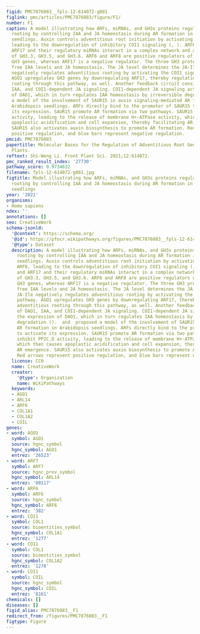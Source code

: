 ```yaml
---
figid: PMC7876083__fpls-12-614072-g001
figlink: pmc/articles/PMC7876083/figure/F1/
number: F1
caption: A model illustrating how ARFs, miRNAs, and GH3s proteins regulate adventitious
  rooting by controlling IAA and JA homeostasis during AR formation in Arabidopsis
  seedlings. Auxin controls adventitious root initiation by activating ARF6 and ARF8,
  leading to the downregulation of inhibitory COI1 signaling (, ). ARF6, ARF8, and
  ARF17 and their regulatory miRNAs interact in a complex network and act upstream
  of GH3.3, GH3.5, and GH3.6. ARF6 and ARF8 are positive regulators of these three
  GH3 genes, whereas ARF17 is a negative regulator. The three GH3 proteins control
  free IAA levels and JA homeostasis. The JA level determines the JA-Ile level. JA-Ile
  negatively regulates adventitious rooting by activating the COI1 signaling pathway.
  AGO1 upregulates GH3 genes by downregulating ARF17, thereby regulating adventitious
  rooting through this pathway, as well. Another feedback circuit consist of DAO1,
  IAA, and COI1-dependent JA signaling. COI1-dependent JA signaling actives the expression
  of DAO1, which in turn regulates IAA homeostasis by irreversible degradation ().  and  proposed
  a model of the involvement of SAUR15 in auxin signaling-mediated AR formation in
  Arabidopsis seedlings. ARFs directly bind to the promoter of SAUR15 to activate
  its expression. SAUR15 promote AR formation via two pathways. SAUR15 inhibit PP2C.D
  activity, leading to the release of membrane H+-ATPase activity, which then causes
  apoplastic acidification and cell expansion, thereby facilitating AR emergence.
  SAUR15 also activates auxin biosynthesis to promote AR formation. Red arrows represent
  positive regulation, and blue bars represent negative regulation.
pmcid: PMC7876083
papertitle: Molecular Bases for the Regulation of Adventitious Root Generation in
  Plants.
reftext: Shi-Weng Li. Front Plant Sci. 2021;12:614072.
pmc_ranked_result_index: '27730'
pathway_score: 0.9734632
filename: fpls-12-614072-g001.jpg
figtitle: Model illustrating how ARFs, miRNAs, and GH3s proteins regulate adventitious
  rooting by controlling IAA and JA homeostasis during AR formation in Arabidopsis
  seedlings
year: '2021'
organisms:
- Homo sapiens
ndex: ''
annotations: []
seo: CreativeWork
schema-jsonld:
  '@context': https://schema.org/
  '@id': https://pfocr.wikipathways.org/figures/PMC7876083__fpls-12-614072-g001.html
  '@type': Dataset
  description: A model illustrating how ARFs, miRNAs, and GH3s proteins regulate adventitious
    rooting by controlling IAA and JA homeostasis during AR formation in Arabidopsis
    seedlings. Auxin controls adventitious root initiation by activating ARF6 and
    ARF8, leading to the downregulation of inhibitory COI1 signaling (, ). ARF6, ARF8,
    and ARF17 and their regulatory miRNAs interact in a complex network and act upstream
    of GH3.3, GH3.5, and GH3.6. ARF6 and ARF8 are positive regulators of these three
    GH3 genes, whereas ARF17 is a negative regulator. The three GH3 proteins control
    free IAA levels and JA homeostasis. The JA level determines the JA-Ile level.
    JA-Ile negatively regulates adventitious rooting by activating the COI1 signaling
    pathway. AGO1 upregulates GH3 genes by downregulating ARF17, thereby regulating
    adventitious rooting through this pathway, as well. Another feedback circuit consist
    of DAO1, IAA, and COI1-dependent JA signaling. COI1-dependent JA signaling actives
    the expression of DAO1, which in turn regulates IAA homeostasis by irreversible
    degradation ().  and  proposed a model of the involvement of SAUR15 in auxin signaling-mediated
    AR formation in Arabidopsis seedlings. ARFs directly bind to the promoter of SAUR15
    to activate its expression. SAUR15 promote AR formation via two pathways. SAUR15
    inhibit PP2C.D activity, leading to the release of membrane H+-ATPase activity,
    which then causes apoplastic acidification and cell expansion, thereby facilitating
    AR emergence. SAUR15 also activates auxin biosynthesis to promote AR formation.
    Red arrows represent positive regulation, and blue bars represent negative regulation.
  license: CC0
  name: CreativeWork
  creator:
    '@type': Organization
    name: WikiPathways
  keywords:
  - AGO1
  - ARL14
  - ARF6
  - COL1A1
  - COL1A2
  - COIL
genes:
- word: AGO1
  symbol: AGO1
  source: hgnc_symbol
  hgnc_symbol: AGO1
  entrez: '26523'
- word: ARF7
  symbol: ARF7
  source: hgnc_prev_symbol
  hgnc_symbol: ARL14
  entrez: '80117'
- word: ARF6
  symbol: ARF6
  source: hgnc_symbol
  hgnc_symbol: ARF6
  entrez: '382'
- word: COI1
  symbol: COL1
  source: bioentities_symbol
  hgnc_symbol: COL1A1
  entrez: '1277'
- word: COI1
  symbol: COL1
  source: bioentities_symbol
  hgnc_symbol: COL1A2
  entrez: '1278'
- word: COI1
  symbol: COIL
  source: hgnc_symbol
  hgnc_symbol: COIL
  entrez: '8161'
chemicals: []
diseases: []
figid_alias: PMC7876083__F1
redirect_from: /figures/PMC7876083__F1
figtype: Figure
---
```

